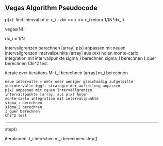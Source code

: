 ## Vegas Algorithm Pseudocode


p(x):
    find interval of x: x_i - dxi <= x <= x_i
    return 1/(N*dx_i)
   

vegas(N):

dx_i = 1/N

intervallgrenzen berechnen [array]
p(x) anpassen mit neuen intervallgrenzen
intervallpunkte [array] aus p(x) holen
monte-carlo integration mit intervallpunkte
sigma_i berechnen
sigma_I berechnen
I_quer berechnen
Chi^2 test

iterate over iterations M:
    f_i berechnen [array]
    m_i berechnen

    neue intervalle = mehr oder weniger gleichmäßig aufgeteilte subintervalle #ggf. strategie der aufteilung anpassen
    p(x) anpassen mit neuen intervallgrenzen
    intervallpunkte [array] aus p(x) holen
    monte-carlo integration mit intervallpunkte
    sigma_i berechnen
    sigma_I berechnen
    I_quer berechnen
    Chi^2 test



-----------------------------------------
step()

iterationen:
    f_i berechen
    m_i berechnen
    step()